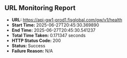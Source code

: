 ## URL Monitoring Report

- **URL:** https://api-gw1-prod1.fisglobal.com/gw/v1/health
- **Start Time:** 2025-06-27T20:45:30.369890
- **End Time:** 2025-06-27T20:45:30.541237
- **Total Time Taken:** 0.171347 seconds
- **HTTP Status Code:** 200
- **Status:** Success
- **Failure Reason:** N/A
